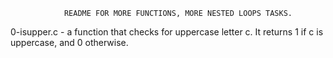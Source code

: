 				README FOR MORE FUNCTIONS, MORE NESTED LOOPS TASKS.

0-isupper.c - a function that checks for uppercase letter c. It returns 1 if c is uppercase, and 0 otherwise.


